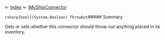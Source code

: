 ← [Index](Api-Index) ← [IMyShipConnector](Sandbox.ModAPI.Ingame.IMyShipConnector)

```csharp[bool](System.Boolean) ThrowOut```##### Summary

Gets or sets whether this connector should throw out anything placed in its inventory.

